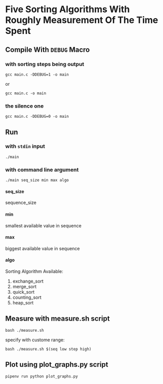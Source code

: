 # Five Sorting Algorithms With Roughly Measurement Of The Time Spent

## Compile With `DEBUG` Macro
### with sorting steps being output

    gcc main.c -DDEBUG=1 -o main

or

    gcc main.c -o main

### the silence one

    gcc main.c -DDEBUG=0 -o main

## Run

### with `stdin` input
    ./main

### with command line argument

    ./main seq_size min max algo

#### seq_size
 sequence_size

#### min
smallest available value in sequence

#### max
biggest available value in sequence

#### algo
Sorting Algorithm Available:

1. exchange_sort
2. merge_sort
3. quick_sort
4. counting_sort
5. heap_sort

## Measure with measure.sh script
    bash ./measure.sh
   
specify with custome range:

    bash ./measure.sh $(seq low step high)

## Plot using plot_graphs.py script

    pipenv run python plot_graphs.py

